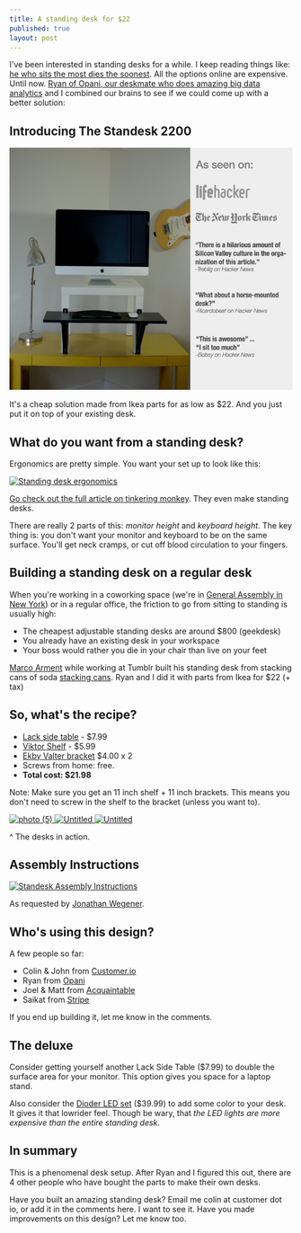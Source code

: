 ```yaml
---
title: A standing desk for $22
published: true
layout: post
---
```


I've been interested in standing desks for a while. I keep reading
things like: [he who sits the
most dies the
soonest](http://www.theatlantic.com/health/archive/2012/04/confirmed-he-who-sits-the-most-dies-the-soonest/256101/).
All the options online are expensive. Until now.  [Ryan of Opani, our deskmate who does amazing big data analytics](http://opani.com) and I combined our brains to see if we could come up with a better solution:

## Introducing The Standesk 2200

![Standesk 2200 Feature](/images/standesk-2200-feature-new.jpg)

It's a cheap solution made from Ikea parts for as low as $22. And you
just put it on top of your existing desk.

## What do you want from a standing desk?

Ergonomics are pretty simple. You want your set up to look like this:

[![Standing desk ergonomics](https://img.skitch.com/20120619-qqtq8nf6agxxk29cg9bsih8biq.png)](http://www.tinkeringmonkey.com/site/do-your-back-a-favor-get-a-standing-desk/)

[Go check out the full article on tinkering monkey](http://www.tinkeringmonkey.com/site/do-your-back-a-favor-get-a-standing-desk/). They even make standing desks.

There are really 2 parts of this: *monitor height* and *keyboard height*.
The key thing is: you don't want your monitor and keyboard to be on the same surface. You'll get neck cramps, or cut off blood circulation to your fingers.

## Building a standing desk on a regular desk

When you're working in a coworking space (we're in [General Assembly in New York](http://generalassemb.ly)) or in a regular office, the friction to go from sitting to standing is usually high:

* The cheapest adjustable standing desks are around $800 (geekdesk)
* You already have an existing desk in your workspace
* Your boss would rather you die in your chair than live on your feet

[Marco Arment](http://marco.org) while working at Tumblr built his standing desk from stacking cans of soda [stacking
cans](http://www.flickr.com/photos/marcoarment/3234209861/).
Ryan and I did it with parts from Ikea for $22 (+ tax)

## So, what's the recipe?

* [Lack side table](http://www.ikea.com/us/en/catalog/products/20011413/#/20011408) - $7.99
* [Viktor Shelf](http://www.ikea.com/us/en/catalog/products/20167961/) - $5.99
* [Ekby Valter bracket](http://www.ikea.com/us/en/catalog/products/56696109/#/80167473) $4.00 x 2
* Screws from home: free.
* **Total cost: $21.98**

Note: Make sure you get an 11 inch shelf + 11 inch brackets. This means
you don't need to screw in the shelf to the bracket (unless you want
to).


<a href="http://www.flickr.com/photos/colin_n/7403555302/" title="photo (5) by colin_n, on Flickr"><img src="http://farm8.staticflickr.com/7075/7403555302_0e4dbb44cb_m.jpg" width="180" height="240" alt="photo (5)"> </a> 
<a href="http://www.flickr.com/photos/colin_n/7403108166/" title="Untitled by colin_n, on Flickr"><img src="http://farm6.staticflickr.com/5321/7403108166_4b774c7115_m.jpg" width="179" height="240" alt="Untitled"> </a> 
<a href="http://www.flickr.com/photos/colin_n/7403108942/" title="Untitled by colin_n, on Flickr"><img src="http://farm8.staticflickr.com/7088/7403108942_fa38db52d2_m.jpg" width="179" height="240" alt="Untitled"> </a> 

^ The desks in action.

## Assembly Instructions

[![Standesk Assembly Instructions](https://img.skitch.com/20120620-d62cqnaggds35ww5du4hurhuef.png)](http://iamnotaprogrammer.com/Standesk_2200_Assembly_Instructions.pdf)

As requested by [Jonathan
Wegener](http://twitter.com/jwegener).

## Who's using this design?

A few people so far:

* Colin & John from [Customer.io](http://customer.io)
* Ryan from [Opani](http://opani.com)
* Joel & Matt from [Acquaintable](http://acquaintable.com)
* Saikat from [Stripe](http://stripe.com)

If you end up building it, let me know in the comments.

## The deluxe

Consider getting yourself another Lack Side Table ($7.99) to double the surface
area for your monitor. This option gives you space for a laptop stand.

Also consider the [Dioder LED set](http://www.ikea.com/us/en/catalog/products/50192365/) ($39.99) to add some color to your desk. It gives it that lowrider feel. Though be wary, that *the LED lights are more expensive than the entire standing desk*.

## In summary

This is a phenomenal desk setup. After Ryan and I figured this out,
there are 4 other people who have bought the parts to make their own
desks. 

Have you built an amazing standing desk? Email me colin at customer dot
io, or add it in the comments here. I want to see it. Have you made
improvements on this design? Let me know too.


